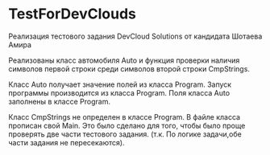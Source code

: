 # TestForDevClouds
Реализация тестового задания DevCloud Solutions от кандидата Шотаева Амира

Реализованы класс автомобиля Auto и функция проверки наличия символов первой строки среди символов второй строки CmpStrings.

Класс Auto получает значение полей из класса Program. Запуск программы производится из класса Program. Поля класса Auto заполнены в классе Program.

Класс CmpStrings не определен в классе Program. В файле класса прописан свой Main. Это было сделано для того, чтобы было проще проверять две части тестового задания.
(т.к. По логике задачи,обе части задания не пересекаются).
